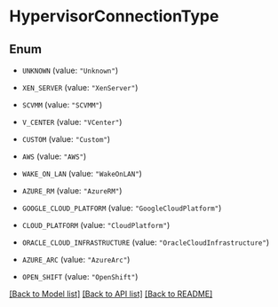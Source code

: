 # HypervisorConnectionType

## Enum


* `UNKNOWN` (value: `"Unknown"`)

* `XEN_SERVER` (value: `"XenServer"`)

* `SCVMM` (value: `"SCVMM"`)

* `V_CENTER` (value: `"VCenter"`)

* `CUSTOM` (value: `"Custom"`)

* `AWS` (value: `"AWS"`)

* `WAKE_ON_LAN` (value: `"WakeOnLAN"`)

* `AZURE_RM` (value: `"AzureRM"`)

* `GOOGLE_CLOUD_PLATFORM` (value: `"GoogleCloudPlatform"`)

* `CLOUD_PLATFORM` (value: `"CloudPlatform"`)

* `ORACLE_CLOUD_INFRASTRUCTURE` (value: `"OracleCloudInfrastructure"`)

* `AZURE_ARC` (value: `"AzureArc"`)

* `OPEN_SHIFT` (value: `"OpenShift"`)


[[Back to Model list]](../README.md#documentation-for-models) [[Back to API list]](../README.md#documentation-for-api-endpoints) [[Back to README]](../README.md)


